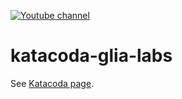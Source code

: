 [![Youtube channel](https://img.shields.io/badge/YouTube-FF0000?style=for-the-badge&logo=youtube&logoColor=white)](https://www.youtube.com/channel/UCcbQ_euR84DKOf_-ksI5_GQ)

# katacoda-glia-labs


See [Katacoda page](https://www.katacoda.com/devops-labs).
